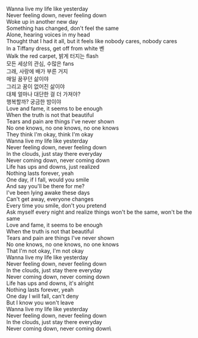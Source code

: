 Wanna live my life like yesterday\
Never feeling down, never feeling down\
Woke up in another new day\
Something has changed, don't feel the same\
Alone, hearing voices in my head\
Thought that I had it all, but it feels like nobody cares, nobody cares\
In a Tiffany dress, get off from white 벤\
Walk the red carpet, 밝게 터지는 flash\
모든 세상의 관심, 수많은 fans\
그래, 사랑에 배가 부른 거지\
매일 꿈꾸던 삶이야\
그리고 꿈이 없어진 삶이야\
대체 얼마나 대단한 걸 더 가져야?\
행복할까? 궁금한 밤이야\
Love and fame, it seems to be enough\
When the truth is not that beautiful\
Tears and pain are things I've never shown\
No one knows, no one knows, no one knows\
They think I'm okay, think I'm okay\
Wanna live my life like yesterday\
Never feeling down, never feeling down\
In the clouds, just stay there everyday\
Never coming down, never coming down\
Life has ups and downs, just realized\
Nothing lasts forever, yeah\
One day, if I fall, would you smile\
And say you'll be there for me?\
I've been lying awake these days\
Can't get away, everyone changes\
Every time you smile, don't you pretend\
Ask myself every night and realize things won't be the same, won't be the same\
Love and fame, it seems to be enough\
When the truth is not that beautiful\
Tears and pain are things I've never shown\
No one knows, no one knows, no one knows\
That I'm not okay, I'm not okay\
Wanna live my life like yesterday\
Never feeling down, never feeling down\
In the clouds, just stay there everyday\
Never coming down, never coming down\
Life has ups and downs, it's alright\
Nothing lasts forever, yeah\
One day I will fall, can't deny\
But I know you won't leave\
Wanna live my life like yesterday\
Never feeling down, never feeling down\
In the clouds, just stay there everyday\
Never coming down, never coming down\
